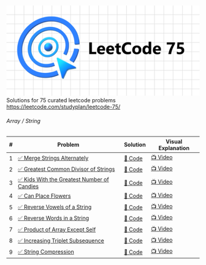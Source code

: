 ![LeetCode 75](https://github.com/shaheershukur/LeetCode-75/blob/main/_/Leetcode_76_Banner.jpg?raw=true)
Solutions for 75 curated leetcode problems <https://leetcode.com/studyplan/leetcode-75/>

###### Array / String

| #   | Problem                                                                                                                                                                                    | Solution                                                                                                                                                                    | Visual Explanation                         |
| --- | ------------------------------------------------------------------------------------------------------------------------------------------------------------------------------------------ | --------------------------------------------------------------------------------------------------------------------------------------------------------------------------- | ------------------------------------------ |
| 1   | [:white_check_mark: Merge Strings Alternately](https://leetcode.com/problems/merge-strings-alternately/description/?envType=study-plan-v2&envId=leetcode-75)                               | [:page_facing_up: Code](https://github.com/shaheershukur/LeetCode-75/blob/main/LeetCode%2075/1.%201768.%20Merge%20Strings%20Alternately/solution.py)                        | [:tv: Video](https://youtu.be/CJEVZqjEddc) |
| 2   | [:white_check_mark: Greatest Common Divisor of Strings](https://leetcode.com/problems/greatest-common-divisor-of-strings/?envType=study-plan-v2&envId=leetcode-75)                         | [:page_facing_up: Code](https://github.com/shaheershukur/LeetCode-75/blob/main/LeetCode%2075/2.%201071.%20Greatest%20Common%20Divisor%20of%20Strings/solution.py)           | [:tv: Video](https://youtu.be/o0iRN12EC1g) |
| 3   | [:white_check_mark: Kids With the Greatest Number of Candies](https://leetcode.com/problems/kids-with-the-greatest-number-of-candies/description/?envType=study-plan-v2&envId=leetcode-75) | [:page_facing_up: Code](https://github.com/shaheershukur/LeetCode-75/blob/main/LeetCode%2075/3.%201431.%20Kids%20With%20the%20Greatest%20Number%20of%20Candies/solution.py) | [:tv: Video](https://youtu.be/pXAvwRyJ0dw) |
| 4   | [:white_check_mark: Can Place Flowers](https://leetcode.com/problems/can-place-flowers/?envType=study-plan-v2&envId=leetcode-75)                                                           | [:page_facing_up: Code](https://github.com/shaheershukur/LeetCode-75/blob/main/LeetCode%2075/4.%20605.%20Can%20Place%20Flowers/solution.py)                                 | [:tv: Video](https://youtu.be/qIOGOcKRlJI) |
| 5   | [:white_check_mark: Reverse Vowels of a String](https://leetcode.com/problems/reverse-vowels-of-a-string/description/?envType=study-plan-v2&envId=leetcode-75)                             | [:page_facing_up: Code](https://github.com/shaheershukur/LeetCode-75/blob/main/LeetCode%2075/5.%20345.%20Reverse%20Vowels%20of%20a%20String/solution.py)                    | [:tv: Video](https://youtu.be/uHYjUMR3Tg8) |
| 6   | [:white_check_mark: Reverse Words in a String](https://leetcode.com/problems/reverse-words-in-a-string/description/?envType=study-plan-v2&envId=leetcode-75)                               | [:page_facing_up: Code](https://github.com/shaheershukur/LeetCode-75/blob/main/LeetCode%2075/6.%20151.%20Reverse%20Words%20in%20a%20String/solution.py)                     | [:tv: Video](https://youtu.be/9lEkqOezpWw) |
| 7   | [:white_check_mark: Product of Array Except Self](https://leetcode.com/problems/product-of-array-except-self/?envType=study-plan-v2&envId=leetcode-75)                                     | [:page_facing_up: Code](https://github.com/shaheershukur/LeetCode-75/blob/main/LeetCode%2075/7.%20238.%20Product%20of%20Array%20Except%20Self/solution.py)                  | [:tv: Video](https://youtu.be/V_De_bhXKzc) |
| 8   | [:white_check_mark: Increasing Triplet Subsequence](https://leetcode.com/problems/increasing-triplet-subsequence/description/?envType=study-plan-v2&envId=leetcode-75)                     | [:page_facing_up: Code](https://github.com/shaheershukur/LeetCode-75/blob/main/LeetCode%2075/8.%20334.%20Increasing%20Triplet%20Subsequence/solution.py)                    | [:tv: Video](https://youtu.be/Nqht7TDjItM) |
| 9   | [:white_check_mark: String Compression](https://leetcode.com/problems/string-compression/description/?envType=study-plan-v2&envId=leetcode-75)                                             | [:page_facing_up: Code](https://github.com/shaheershukur/LeetCode-75/blob/main/LeetCode%2075/9.%20443.%20String%20Compression/solution.py)                                  | [:tv: Video](https://youtu.be/Vd-YX40Zz0Q) |
